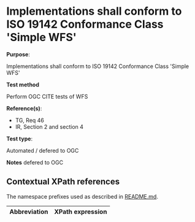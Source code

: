 # Implementations shall conform to ISO 19142 Conformance Class 'Simple WFS'

**Purpose**: 

Implementations shall conform to ISO 19142 Conformance Class 'Simple WFS'

**Test method**

Perform OGC CITE tests of WFS


**Reference(s)**: 

* TG, Req 46
* IR, Section 2 and section 4

**Test type**: 

Automated / defered to OGC

**Notes**
defered to OGC

## Contextual XPath references

The namespace prefixes used as described in [README.md](README.md#namespaces).

Abbreviation                                               |  XPath expression
---------------------------------------------------------- | -------------------------------------------------------------------------
